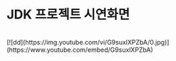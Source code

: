 <h1>JDK 프로젝트 시연화면</h1>
<br/>
</iframe>[![dd](https://img.youtube.com/vi/G9suxlXPZbA/0.jpg)](https://www.youtube.com/embed/G9suxlXPZbA) 
